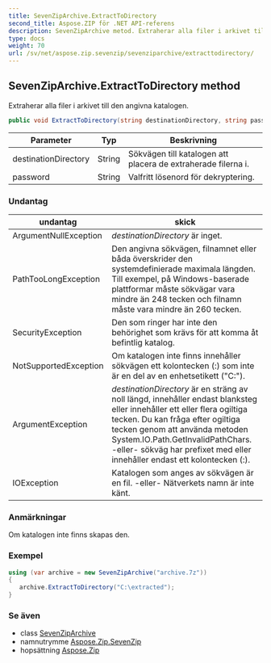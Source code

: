 ```yaml
---
title: SevenZipArchive.ExtractToDirectory
second_title: Aspose.ZIP för .NET API-referens
description: SevenZipArchive metod. Extraherar alla filer i arkivet till den angivna katalogen.
type: docs
weight: 70
url: /sv/net/aspose.zip.sevenzip/sevenziparchive/extracttodirectory/
---
```

## SevenZipArchive.ExtractToDirectory method

Extraherar alla filer i arkivet till den angivna katalogen.

```csharp
public void ExtractToDirectory(string destinationDirectory, string password = null)
```

| Parameter | Typ | Beskrivning |
| --- | --- | --- |
| destinationDirectory | String | Sökvägen till katalogen att placera de extraherade filerna i. |
| password | String | Valfritt lösenord för dekryptering. |

### Undantag

| undantag | skick |
| --- | --- |
| ArgumentNullException | *destinationDirectory* är inget. |
| PathTooLongException | Den angivna sökvägen, filnamnet eller båda överskrider den systemdefinierade maximala längden. Till exempel, på Windows-baserade plattformar måste sökvägar vara mindre än 248 tecken och filnamn måste vara mindre än 260 tecken. |
| SecurityException | Den som ringer har inte den behörighet som krävs för att komma åt befintlig katalog. |
| NotSupportedException | Om katalogen inte finns innehåller sökvägen ett kolontecken (:) som inte är en del av en enhetsetikett ("C:\"). |
| ArgumentException | *destinationDirectory* är en sträng av noll längd, innehåller endast blanksteg eller innehåller ett eller flera ogiltiga tecken. Du kan fråga efter ogiltiga tecken genom att använda metoden System.IO.Path.GetInvalidPathChars. -eller- sökväg har prefixet med eller innehåller endast ett kolontecken (:). |
| IOException | Katalogen som anges av sökvägen är en fil. -eller- Nätverkets namn är inte känt. |

### Anmärkningar

Om katalogen inte finns skapas den.

### Exempel

```csharp
using (var archive = new SevenZipArchive("archive.7z")) 
{ 
   archive.ExtractToDirectory("C:\extracted");
}
```

### Se även

* class [SevenZipArchive](../)
* namnutrymme [Aspose.Zip.SevenZip](../../sevenziparchive/)
* hopsättning [Aspose.Zip](../../../)


